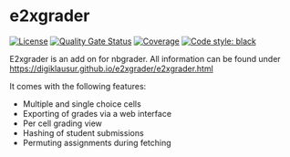 # e2xgrader

[![License](https://img.shields.io/badge/License-MIT-blue.svg)](https://opensource.org/licenses/MIT)
[![Quality Gate Status](https://sonarcloud.io/api/project_badges/measure?project=DigiKlausur_e2xgrader&metric=alert_status)](https://sonarcloud.io/dashboard?id=DigiKlausur_e2xgrader)
[![Coverage](https://sonarcloud.io/api/project_badges/measure?project=DigiKlausur_e2xgrader&metric=coverage)](https://sonarcloud.io/dashboard?id=DigiKlausur_e2xgrader)
[![Code style: black](https://img.shields.io/badge/code%20style-black-000000.svg)](https://github.com/psf/black)

E2xgrader is an add on for nbgrader. All information can be found under https://digiklausur.github.io/e2xgrader/e2xgrader.html

It comes with the following features:

- Multiple and single choice cells
- Exporting of grades via a web interface
- Per cell grading view
- Hashing of student submissions
- Permuting assignments during fetching
